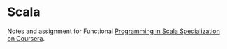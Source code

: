# Scala

Notes and assignment for Functional [Programming in Scala Specialization on Coursera](https://www.coursera.org/specializations/scala).
